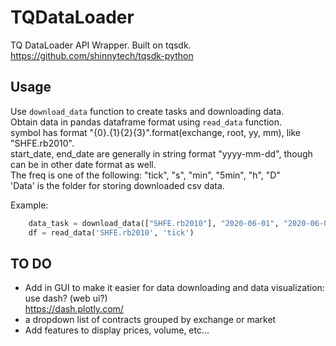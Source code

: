 # TQDataLoader
TQ DataLoader API Wrapper. Built on tqsdk.    
https://github.com/shinnytech/tqsdk-python   

## Usage 
Use `download_data` function to create tasks and downloading data.  
Obtain data in pandas dataframe format using `read_data` function.   
symbol has format "{0}.{1}{2}{3}".format(exchange, root, yy, mm), like "SHFE.rb2010".   
start_date, end_date are generally in string format "yyyy-mm-dd", though can be in other date format as  well.     
The freq is one of the following: "tick", "s", "min", "5min", "h", "D"    
'Data' is the folder for storing downloaded csv data.  

Example:  
```python
    data_task = download_data(["SHFE.rb2010"], "2020-06-01", "2020-06-02", 'tick', 'Data')
    df = read_data('SHFE.rb2010', 'tick')
```

## TO DO  
- Add in GUI to make it easier for data downloading and data visualization: use dash? (web ui?)  
https://dash.plotly.com/ 
- a dropdown list of contracts grouped by exchange or market  
- Add features to display prices, volume, etc...

 
